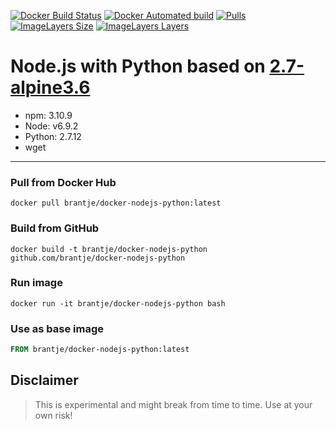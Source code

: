 [![Docker Build Status](https://img.shields.io/docker/build/brantje/docker-nodejs-python.svg)](https://hub.docker.com/r/brantje/docker-nodejs-python/)
[![Docker Automated build](https://img.shields.io/docker/automated/brantje/docker-nodejs-python.svg)](https://hub.docker.com/r/brantje/docker-nodejs-python/)
[![Pulls](https://img.shields.io/docker/pulls/brantje/docker-nodejs-python.svg)](https://hub.docker.com/r/brantje/docker-nodejs-python/)
[![ImageLayers Size](https://img.shields.io/imagelayers/image-size/brantje/docker-nodejs-python/latest.svg)](https://hub.docker.com/r/brantje/docker-nodejs-python/)
[![ImageLayers Layers](https://img.shields.io/imagelayers/layers/brantje/docker-nodejs-python/latest.svg)](https://hub.docker.com/brantje/docker-nodejs-python)


# Node.js with Python based on [2.7-alpine3.6](https://hub.docker.com/_/python/)
- npm: 3.10.9
- Node: v6.9.2
- Python: 2.7.12
- wget
----
### Pull from Docker Hub
```
docker pull brantje/docker-nodejs-python:latest
```

### Build from GitHub
```
docker build -t brantje/docker-nodejs-python github.com/brantje/docker-nodejs-python
```

### Run image
```
docker run -it brantje/docker-nodejs-python bash
```

### Use as base image
```Dockerfile
FROM brantje/docker-nodejs-python:latest
```

## Disclaimer
> This is experimental and might break from time to time. Use at your own risk!
